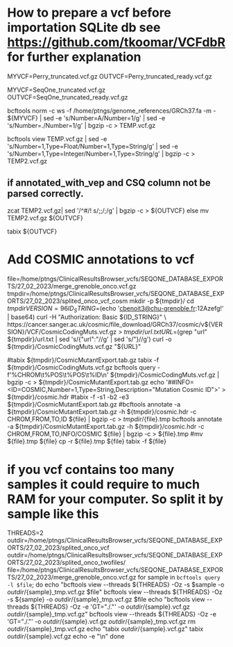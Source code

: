 # How to prepare a vcf before importation SQLite db see https://github.com/tkoomar/VCFdbR for further explanation

MYVCF=Perry_truncated.vcf.gz
OUTVCF=Perry_truncated_ready.vcf.gz

MYVCF=SeqOne_truncated.vcf.gz
OUTVCF=SeqOne_truncated_ready.vcf.gz

bcftools norm -c ws -f /home/ptngs/genome_references/GRCh37.fa -m - ${MYVCF} | sed -e 's/Number=A/Number=1/g' | sed -e 's/Number=\./Number=1/g' | bgzip -c > TEMP.vcf.gz

bcftools view TEMP.vcf.gz | sed -e 's/Number=1,Type=Float/Number=1,Type=String/g' |  sed -e 's/Number=1,Type=Integer/Number=1,Type=String/g' | bgzip -c > TEMP2.vcf.gz

## if annotated_with_vep and CSQ column not be parsed correctly.
zcat TEMP2.vcf.gz| sed '/^#/\! s/;;/;/g' | bgzip -c > ${OUTVCF}
else mv TEMP2.vcf.gz ${OUTVCF}

tabix ${OUTVCF}


# Add COSMIC annotations to vcf

file=/home/ptngs/ClinicalResultsBrowser_vcfs/SEQONE_DATABASE_EXPORTS/27_02_2023/merge_grenoble_onco.vcf.gz
tmpdir=/home/ptngs/ClinicalResultsBrowser_vcfs/SEQONE_DATABASE_EXPORTS/27_02_2023/splited_onco_vcf_cosm
mkdir -p ${tmpdir}/
cd ${tmpdir}
VERSION=96
ID_STRING=$(echo 'cbenoit3@chu-grenoble.fr:12Azefg!' | base64)
curl -H "Authorization: Basic ${ID_STRING}" \
https://cancer.sanger.ac.uk/cosmic/file_download/GRCh37/cosmic/v${VERSION}/VCF/CosmicCodingMuts.vcf.gz > ${tmpdir}/url.txt
URL=$(grep "url" ${tmpdir}/url.txt | sed 's/{"url":"//g' | sed 's/"}//g')
curl -o ${tmpdir}/CosmicCodingMuts.vcf.gz  "${URL}"

#tabix ${tmpdir}/CosmicMutantExport.tab.gz
tabix -f ${tmpdir}/CosmicCodingMuts.vcf.gz
bcftools query -f'%CHROM\t%POS\t%POS\t%ID\n' ${tmpdir}/CosmicCodingMuts.vcf.gz | bgzip -c > ${tmpdir}/CosmicMutantExport.tab.gz 
echo '##INFO=<ID=COSMIC,Number=1,Type=String,Description="Mutation Cosmic ID">' > ${tmpdir}/cosmic.hdr
#tabix -f -s1 -b2 -e3 ${tmpdir}/CosmicMutantExport.tab.gz
#bcftools annotate -a ${tmpdir}/CosmicMutantExport.tab.gz  -h ${tmpdir}/cosmic.hdr -c CHROM,FROM,TO,ID ${file} | bgzip -c > ${tmpdir}/${file}.tmp
bcftools annotate -a ${tmpdir}/CosmicMutantExport.tab.gz  -h ${tmpdir}/cosmic.hdr -c CHROM,FROM,TO,INFO/COSMIC ${file} | bgzip -c > ${file}.tmp
#mv ${file}.tmp ${file}
cp -r ${file}.tmp ${file}
tabix -f ${file}

# if you vcf contains too many samples it could require to much RAM for your computer. So split it by sample like this
THREADS=2
outdir=/home/ptngs/ClinicalResultsBrowser_vcfs/SEQONE_DATABASE_EXPORTS/27_02_2023/splited_onco_vcf
outdir=/home/ptngs/ClinicalResultsBrowser_vcfs/SEQONE_DATABASE_EXPORTS/27_02_2023/splited_onco_twofiles/
file=/home/ptngs/ClinicalResultsBrowser_vcfs/SEQONE_DATABASE_EXPORTS/27_02_2023/merge_grenoble_onco.vcf.gz
for sample in `bcftools query -l $file`; do
	echo "bcftools view --threads ${THREADS} -Oz -s $sample -o ${outdir}/${sample}_tmp.vcf.gz $file"
	bcftools view --threads ${THREADS} -Oz -s ${sample}  -o ${outdir}/${sample}_tmp.vcf.gz $file
	echo "bcftools view --threads ${THREADS} -Oz -e 'GT=\"./.\"' -o ${outdir}/${sample}.vcf.gz ${outdir}/${sample}_tmp.vcf.gz"
	bcftools view --threads ${THREADS} -Oz -e 'GT="./."' -o ${outdir}/${sample}.vcf.gz ${outdir}/${sample}_tmp.vcf.gz
	rm ${outdir}/${sample}_tmp.vcf.gz
	echo "tabix ${outdir}/${sample}.vcf.gz"
	tabix ${outdir}/${sample}.vcf.gz
	echo -e "\n"
done



